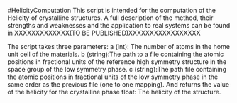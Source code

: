 #HelicityComputation
This script is intended for the computation of the Helicity of crystalline structures.
A full description of the method, their strengths and weaknesses and the application to real systems 
can be found in XXXXXXXXXXXXX(TO BE PUBLISHED)XXXXXXXXXXXXXXXXX 

The script takes three parameters:
    a (int):   The number of atoms in the home unit cell of the materials.
    b (string):The path to a file containing the atomic positions in fractional units
               of the reference high symmetry structure in the space group of the low symmetry phase.
    c (string):The path file containing the atomic positions in fractional units
             of the low symmetry phase in the same order as the previous file (one to one mapping).
And returns the value of the helicity for the crystalline phase
    float: The helicity of the structure.
